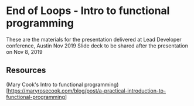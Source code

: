 # End of Loops - Intro to functional programming
These are the materials for the presentation delivered at Lead Developer conference, Austin Nov 2019
Slide deck to be shared after the presentation on Nov 8, 2019

## Resources

(Mary Cook's Intro to functional programming) [https://maryrosecook.com/blog/post/a-practical-introduction-to-functional-programming]
